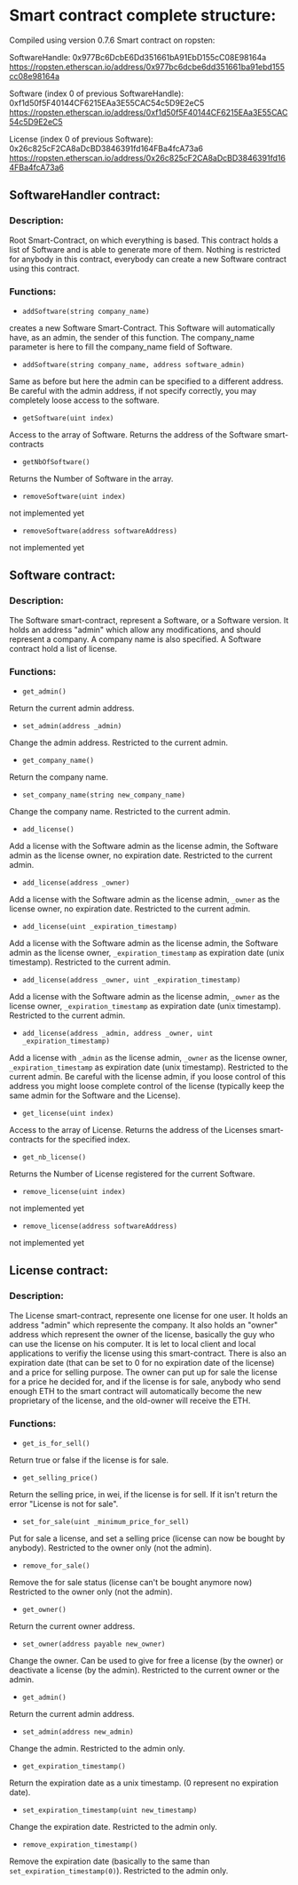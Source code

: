 
# Smart contract complete structure:

Compiled using version 0.7.6
Smart contract on ropsten: 

SoftwareHandle:  0x977Bc6DcbE6Dd351661bA91EbD155cC08E98164a
https://ropsten.etherscan.io/address/0x977bc6dcbe6dd351661ba91ebd155cc08e98164a

Software (index 0 of previous SoftwareHandle):  0xf1d50f5F40144CF6215EAa3E55CAC54c5D9E2eC5
https://ropsten.etherscan.io/address/0xf1d50f5F40144CF6215EAa3E55CAC54c5D9E2eC5

License (index 0 of previous Software):  0x26c825cF2CA8aDcBD3846391fd164FBa4fcA73a6
https://ropsten.etherscan.io/address/0x26c825cF2CA8aDcBD3846391fd164FBa4fcA73a6

## SoftwareHandler contract:

### Description:
Root Smart-Contract, on which everything is based. This contract holds a list of Software and is able to generate more of them.
Nothing is restricted for anybody in this contract, everybody can create a new Software contract using this contract.

### Functions:
- `addSoftware(string company_name)`

creates a new Software Smart-Contract. This Software will automatically have, as an admin, the sender of this function.
The company_name parameter is here to fill the company_name field of Software.

- `addSoftware(string company_name, address software_admin)`

Same as before but here the admin can be specified to a different address.
Be careful with the admin address, if not specify correctly, you may completely loose access to the software.

- `getSoftware(uint index)`

Access to the array of Software. Returns the address of the Software smart-contracts

- `getNbOfSoftware()`

Returns the Number of Software in the array.

- `removeSoftware(uint index)`

not implemented yet

- `removeSoftware(address softwareAddress)`

not implemented yet



## Software contract:

### Description:
The Software smart-contract, represent a Software, or a Software version. 
It holds an address "admin" which allow any modifications, and should represent a company. A company name is also specified.
A Software contract hold a list of license.

### Functions:

- `get_admin()`

Return the current admin address.

- `set_admin(address _admin)`

Change the admin address. 
Restricted to the current admin.

- `get_company_name()`

Return the company name.

- `set_company_name(string new_company_name)`

Change the company name.
Restricted to the current admin.

- `add_license()`

Add a license with the Software admin as the license admin, the Software admin as the license owner, no expiration date.
Restricted to the current admin.

- `add_license(address _owner) `

Add a license with the Software admin as the license admin, `_owner` as the license owner, no expiration date.
Restricted to the current admin.

- `add_license(uint _expiration_timestamp)`

Add a license with the Software admin as the license admin, the Software admin as the license owner, `_expiration_timestamp` as expiration date (unix timestamp).
Restricted to the current admin.

- `add_license(address _owner, uint _expiration_timestamp)`

Add a license with the Software admin as the license admin, `_owner` as the license owner, `_expiration_timestamp` as expiration date (unix timestamp).
Restricted to the current admin.

- `add_license(address _admin, address _owner, uint _expiration_timestamp)`

Add a license with `_admin` as the license admin, `_owner` as the license owner, `_expiration_timestamp` as expiration date (unix timestamp).
Restricted to the current admin.
Be careful with the license admin, if you loose control of this address you might loose complete control of the license (typically keep the same admin for the Software and the License).

- `get_license(uint index)`

Access to the array of License. Returns the address of the Licenses smart-contracts for the specified index.

- `get_nb_license()`

Returns the Number of License registered for the current Software.

- `remove_license(uint index)`

not implemented yet

- `remove_license(address softwareAddress)`

not implemented yet


## License contract:

### Description:

The License smart-contract, represente one license for one user. It holds an address "admin" which represente the company. It also holds an "owner" address which represent the owner of the license, basically the guy who can use the license on his computer. It is let to local client and local applications to verifiy the license using this smart-contract.
There is also an expiration date (that can be set to 0 for no expiration date of the license) and a price for selling purpose. 
The owner can put up for sale the license for a price he decided for, and if the license is for sale, anybody who send enough ETH to the smart contract will automatically become the new proprietary of the license, and the old-owner will receive the ETH.

### Functions:

 - `get_is_for_sell()`

Return true or false if the license is for sale.
 
 - `get_selling_price()`

 Return the selling price, in wei, if the license is for sell. If it isn't return the error "License is not for sale".
 
 - `set_for_sale(uint _minimum_price_for_sell)`

 Put for sale a license, and set a selling price (license can now be bought by anybody).
 Restricted to the owner only (not the admin).
 
 - `remove_for_sale()`

 Remove the for sale status (license can't be bought anymore now)
 Restricted to the owner only (not the admin).
 
 - `get_owner()`

Return the current owner address.
 
 - `set_owner(address payable new_owner)`

Change the owner. Can be used to give for free a license (by the owner) or deactivate a license (by the admin).
Restricted to the current owner or the admin.
 
 - `get_admin()`

Return the current admin address.
 
 - `set_admin(address new_admin)`

Change the admin.
Restricted to the admin only.
 
 - `get_expiration_timestamp()`

Return the expiration date as a unix timestamp. (0 represent no expiration date).
 
 - `set_expiration_timestamp(uint new_timestamp)`

Change the expiration date.
Restricted to the admin only.
 
 - `remove_expiration_timestamp()`

 Remove the expiration date (basically to the same than `set_expiration_timestamp(0)`).
 Restricted to the admin only.

 
